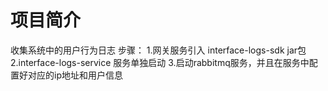 # 项目简介

收集系统中的用户行为日志
步骤：
1.网关服务引入 interface-logs-sdk jar包
2.interface-logs-service 服务单独启动
3.启动rabbitmq服务，并且在服务中配置好对应的ip地址和用户信息
